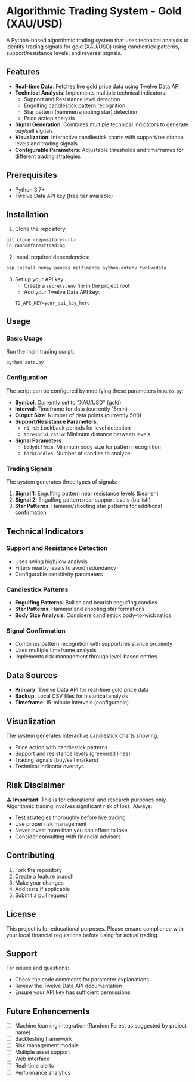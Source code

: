 # Algorithmic Trading System - Gold (XAU/USD)

A Python-based algorithmic trading system that uses technical analysis to identify trading signals for gold (XAU/USD) using candlestick patterns, support/resistance levels, and reversal signals.

## Features

- **Real-time Data**: Fetches live gold price data using Twelve Data API
- **Technical Analysis**: Implements multiple technical indicators:
  - Support and Resistance level detection
  - Engulfing candlestick pattern recognition
  - Star pattern (hammer/shooting star) detection
  - Price action analysis
- **Signal Generation**: Combines multiple technical indicators to generate buy/sell signals
- **Visualization**: Interactive candlestick charts with support/resistance levels and trading signals
- **Configurable Parameters**: Adjustable thresholds and timeframes for different trading strategies

## Prerequisites

- Python 3.7+
- Twelve Data API key (free tier available)

## Installation

1. Clone the repository:
```bash
git clone <repository-url>
cd randomforesttrading
```

2. Install required dependencies:
```bash
pip install numpy pandas mplfinance python-dotenv twelvedata
```

3. Set up your API key:
   - Create a `secrets.env` file in the project root
   - Add your Twelve Data API key:
   ```
   TD_API_KEY=your_api_key_here
   ```

## Usage

### Basic Usage

Run the main trading script:
```bash
python auto.py
```

### Configuration

The script can be configured by modifying these parameters in `auto.py`:

- **Symbol**: Currently set to "XAU/USD" (gold)
- **Interval**: Timeframe for data (currently 15min)
- **Output Size**: Number of data points (currently 500)
- **Support/Resistance Parameters**:
  - `n1`, `n2`: Lookback periods for level detection
  - `threshold_ratio`: Minimum distance between levels
- **Signal Parameters**:
  - `bodydiffmin`: Minimum body size for pattern recognition
  - `backCandles`: Number of candles to analyze

### Trading Signals

The system generates three types of signals:

1. **Signal 1**: Engulfing pattern near resistance levels (bearish)
2. **Signal 2**: Engulfing pattern near support levels (bullish)
3. **Star Patterns**: Hammer/shooting star patterns for additional confirmation

## Technical Indicators

### Support and Resistance Detection
- Uses swing high/low analysis
- Filters nearby levels to avoid redundancy
- Configurable sensitivity parameters

### Candlestick Patterns
- **Engulfing Patterns**: Bullish and bearish engulfing candles
- **Star Patterns**: Hammer and shooting star formations
- **Body Size Analysis**: Considers candlestick body-to-wick ratios

### Signal Confirmation
- Combines pattern recognition with support/resistance proximity
- Uses multiple timeframe analysis
- Implements risk management through level-based entries

## Data Sources

- **Primary**: Twelve Data API for real-time gold price data
- **Backup**: Local CSV files for historical analysis
- **Timeframe**: 15-minute intervals (configurable)

## Visualization

The system generates interactive candlestick charts showing:
- Price action with candlestick patterns
- Support and resistance levels (green/red lines)
- Trading signals (buy/sell markers)
- Technical indicator overlays

## Risk Disclaimer

⚠️ **Important**: This is for educational and research purposes only. Algorithmic trading involves significant risk of loss. Always:
- Test strategies thoroughly before live trading
- Use proper risk management
- Never invest more than you can afford to lose
- Consider consulting with financial advisors

## Contributing

1. Fork the repository
2. Create a feature branch
3. Make your changes
4. Add tests if applicable
5. Submit a pull request

## License

This project is for educational purposes. Please ensure compliance with your local financial regulations before using for actual trading.

## Support

For issues and questions:
- Check the code comments for parameter explanations
- Review the Twelve Data API documentation
- Ensure your API key has sufficient permissions

## Future Enhancements

- [ ] Machine learning integration (Random Forest as suggested by project name)
- [ ] Backtesting framework
- [ ] Risk management module
- [ ] Multiple asset support
- [ ] Web interface
- [ ] Real-time alerts
- [ ] Performance analytics